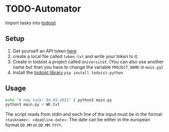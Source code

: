 # TODO-Automator

Import tasks into [todoist](https://todoist.com/)

## Setup

1. Get yourself an API token [here](https://todoist.com/prefs/integrations)
2. create a local file called `token.txt` and write your token to it.
3. Create in todoist a project called `Universität`. (You can also use another name but than you have to change the variable `PROJECT_NAME` in `main.py`)
4. Install the [todoist library](https://github.com/Doist/todoist-python) `pip install todoist-python`

## Usage

```bash
echo "A new task: 04.03.2021" | python3 main.py
python3 main.py < WE.txt
```

The script reads from stdin and each line of the input must be in the format `<taskname>: <deadline-date>`. The date can be either in the european format `DD.MM` or `DD.MM.YYYY`.
